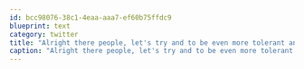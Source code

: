 ```yaml
---
id: bcc98076-38c1-4eaa-aaa7-ef60b75ffdc9
blueprint: text
category: twitter
title: "Alright there people, let's try and to be even more tolerant and loving to each other in 2011, mkay?"
caption: "Alright there people, let's try and to be even more tolerant and loving to each other in 2011, mkay?"
---
```

